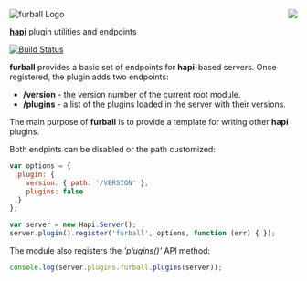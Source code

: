 <a href="https://github.com/spumko"><img src="https://raw.github.com/spumko/spumko/master/images/from.png" align="right" /></a>
![furball Logo](https://raw.github.com/spumko/furball/master/images/furball.png)

[**hapi**](https://github.com/spumko/hapi) plugin utilities and endpoints

[![Build Status](https://secure.travis-ci.org/spumko/furball.png)](http://travis-ci.org/spumko/furball)

**furball** provides a basic set of endpoints for **hapi**-based servers. Once registered, the plugin adds two endpoints:
- __/version__ - the version number of the current root module.
- __/plugins__ - a list of the plugins loaded in the server with their versions.

The main purpose of **furball** is to provide a template for writing other **hapi** plugins.

Both endpints can be disabled or the path customized:
```javascript
var options = {
  plugin: {
    version: { path: '/VERSION' },
    plugins: false
  }
};

var server = new Hapi.Server();
server.plugin().register('furball', options, function (err) { });
```

The module also registers the _'plugins()'_ API method:
```javascript
console.log(server.plugins.furball.plugins(server));
```

